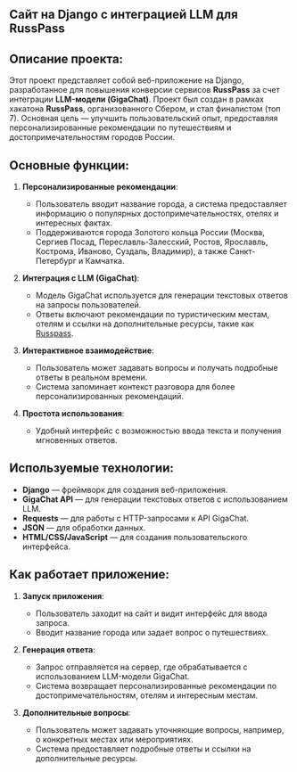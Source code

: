 ## Сайт на Django с интеграцией LLM для RussPass

## Описание проекта:
Этот проект представляет собой веб-приложение на Django, разработанное для повышения конверсии сервисов **RussPass** за счет интеграции **LLM-модели (GigaChat)**. Проект был создан в рамках хакатона **RussPass**, организованного Сбером, и стал финалистом (топ 7). Основная цель — улучшить пользовательский опыт, предоставляя персонализированные рекомендации по путешествиям и достопримечательностям городов России.

## Основные функции:
1. **Персонализированные рекомендации**:
   - Пользователь вводит название города, а система предоставляет информацию о популярных достопримечательностях, отелях и интересных фактах.
   - Поддерживаются города Золотого кольца России (Москва, Сергиев Посад, Переславль-Залесский, Ростов, Ярославль, Кострома, Иваново, Суздаль, Владимир), а также Санкт-Петербург и Камчатка.

2. **Интеграция с LLM (GigaChat)**:
   - Модель GigaChat используется для генерации текстовых ответов на запросы пользователей.
   - Ответы включают рекомендации по туристическим местам, отелям и ссылки на дополнительные ресурсы, такие как [Russpass](https://russpass.ru).

3. **Интерактивное взаимодействие**:
   - Пользователь может задавать вопросы и получать подробные ответы в реальном времени.
   - Система запоминает контекст разговора для более персонализированных рекомендаций.

4. **Простота использования**:
   - Удобный интерфейс с возможностью ввода текста и получения мгновенных ответов.

## Используемые технологии:
- **Django** — фреймворк для создания веб-приложения.
- **GigaChat API** — для генерации текстовых ответов с использованием LLM.
- **Requests** — для работы с HTTP-запросами к API GigaChat.
- **JSON** — для обработки данных.
- **HTML/CSS/JavaScript** — для создания пользовательского интерфейса.

## Как работает приложение:
1. **Запуск приложения**:
   - Пользователь заходит на сайт и видит интерфейс для ввода запроса.
   - Вводит название города или задает вопрос о путешествиях.

2. **Генерация ответа**:
   - Запрос отправляется на сервер, где обрабатывается с использованием LLM-модели GigaChat.
   - Система возвращает персонализированные рекомендации по достопримечательностям, отелям и интересным местам.

3. **Дополнительные вопросы**:
   - Пользователь может задавать уточняющие вопросы, например, о конкретных местах или мероприятиях.
   - Система предоставляет подробные ответы и ссылки на дополнительные ресурсы.

